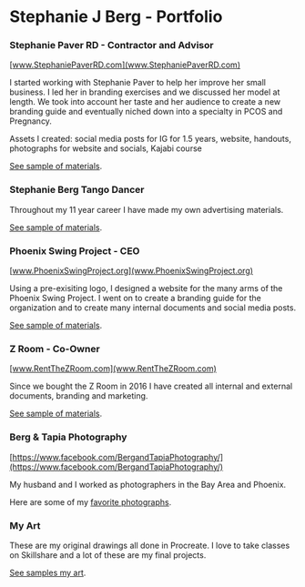 # Stephanie J Berg - Portfolio

### Stephanie Paver RD - Contractor and Advisor

[www.StephaniePaverRD.com](www.StephaniePaverRD.com)

I started working with Stephanie Paver to help her improve her small business. I led her in branding exercises and we discussed her model at length. We took into account her taste and her audience to create a new branding guide and eventually niched down into a specialty in PCOS and Pregnancy.

Assets I created: social media posts for IG for 1.5 years, website, handouts, photographs for website and socials, Kajabi course

[See sample of materials](./assets/paver).

### Stephanie Berg Tango Dancer

Throughout my 11 year career I have made my own advertising materials. 

[See sample of materials](./assets/tango).

### Phoenix Swing Project - CEO

[www.PhoenixSwingProject.org](www.PhoenixSwingProject.org)

Using a pre-exisiting logo, I designed a website for the many arms of the Phoenix Swing Project. I went on to create a branding guide for the organization and to create many internal documents and social media posts.

[See sample of materials](./assets/phoenix-swing-project).

### Z Room - Co-Owner

[www.RentTheZRoom.com](www.RentTheZRoom.com)

Since we bought the Z Room in 2016 I have created all internal and external documents, branding and marketing.

[See sample of materials](./assets/zroom).

### Berg & Tapia Photography

[https://www.facebook.com/BergandTapiaPhotography/](https://www.facebook.com/BergandTapiaPhotography/)

My husband and I worked as photographers in the Bay Area and Phoenix.

Here are some of my [favorite photographs](./assets/photography).

### My Art

These are my original drawings all done in Procreate. I love to take classes on Skillshare and a lot of these are my final projects.

[See samples my art](./assets/my-art).